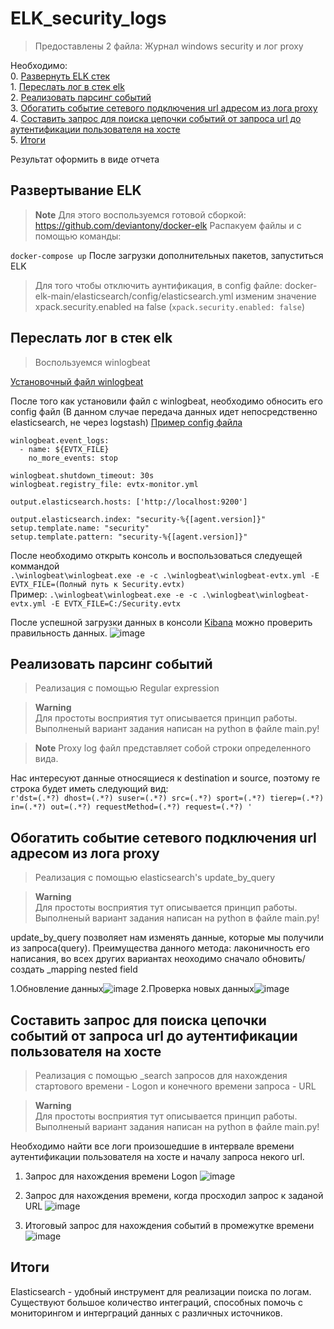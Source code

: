 # ELK_security_logs
>Предоставлены 2 файла:
>Журнал windows security и лог proxy

Необходимо:\
	0. [Развернуть ELK стек](#Развертывание-ELK)\
	1. [Переслать лог в стек elk](#Переслать-лог-в-стек-elk)\
	2. [Реализовать парсинг событий](#Реализовать-парсинг-событий)\
	3. [Обогатить событие сетевого подключения url адресом из лога proxy](#Обогатить-событие-сетевого-подключения-url-адресом-из-лога-proxy)\
	4. [Составить запрос для поиска цепочки событий от запроса url до аутентификации пользователя на хосте](#Составить-запрос-для-поиска-цепочки-событий-от-запроса-url-до-аутентификации-пользователя-на-хосте)\
	5. [Итоги](#Итоги)
	
Результат оформить в виде отчета

## Развертывание ELK
> **Note**
> Для этого воспользуемся готовой сборкой:
> https://github.com/deviantony/docker-elk
Распакуем файлы и  с помощью команды:

```docker-compose up```
После загрузки дополнительных пакетов, запуститься ELK
> Для того чтобы отключить аунтификация, в config файле: docker-elk-main/elasticsearch/config/elasticsearch.yml изменим значение xpack.security.enabled на false (```xpack.security.enabled: false```)


## Переслать лог в стек elk 
> Воспользуемся winlogbeat

[Установочный файл winlogbeat](https://www.elastic.co/downloads/beats/winlogbeat)

После того как установили файл с winlogbeat, необходимо обносить его config файл (В данном случае передача данных идет непосредственно elasticsearch, не через logstash)
[Пример config файла](https://www.elastic.co/guide/en/beats/winlogbeat/current/reading-from-evtx.html)

```
winlogbeat.event_logs:
  - name: ${EVTX_FILE} 
    no_more_events: stop 

winlogbeat.shutdown_timeout: 30s 
winlogbeat.registry_file: evtx-monitor.yml 

output.elasticsearch.hosts: ['http://localhost:9200']

output.elasticsearch.index: "security-%{[agent.version]}"
setup.template.name: "security"
setup.template.pattern: "security-%{[agent.version]}"
```

После необходимо открыть консоль и воспользоваться следуещей коммандой\
```.\winlogbeat\winlogbeat.exe -e -c .\winlogbeat\winlogbeat-evtx.yml -E EVTX_FILE=(Полный путь к Security.evtx)```\
Пример: ```.\winlogbeat\winlogbeat.exe -e -c .\winlogbeat\winlogbeat-evtx.yml -E EVTX_FILE=C:/Security.evtx```

После успешной загрузки данных в консоли [Kibana](http://localhost:5601/app/dev_tools#/console) можно проверить правильность данных.
![image](https://user-images.githubusercontent.com/47724762/185793795-c278e2e6-e6c0-44d3-b7f6-776a0c617463.png)

## Реализовать парсинг событий
> Реализация с помощью Regular expression

> **Warning**  
> Для простоты восприятия тут описывается принцип работы. Выполненый вариант задания написан на python в файле main.py!

> **Note**
> Proxy log файл представляет собой строки определенного вида.

Нас интересуют данные относящиеся к destination и source, поэтому re строка будет иметь следующий вид:\
```r'dst=(.*?) dhost=(.*?) suser=(.*?) src=(.*?) sport=(.*?) tierep=(.*?) in=(.*?) out=(.*?) requestMethod=(.*?) request=(.*?) '```

## Обогатить событие сетевого подключения url адресом из лога proxy 
> Реализация с помощью elasticsearch's update_by_query

> **Warning**  
> Для простоты восприятия тут описывается принцип работы. Выполненый вариант задания написан на python в файле main.py!

update_by_query позволяет нам изменять данные, которые мы получили из запроса(query). Преимущества данного метода: лаконичность его написания, во всех других вариантах неоходимо сначало обновить/создать \_mapping nested field 

1.Обновление данных![image](https://user-images.githubusercontent.com/47724762/185794271-b7cb40d3-c766-42ca-b4d3-bed3aa85ce52.png)
2.Проверка новых данных![image](https://user-images.githubusercontent.com/47724762/185794286-8a30f87a-d237-4482-a747-a493a414d82a.png)

## Составить запрос для поиска цепочки событий от запроса url до аутентификации пользователя на хосте 
> Реализация с помощью \_search запросов для нахождения стартового времени - Logon и конечного времени запроса - URL

> **Warning**  
> Для простоты восприятия тут описывается принцип работы. Выполненый вариант задания написан на python в файле main.py!

Необходимо найти все логи произошедшие в интервале времени аутентификации пользователя на хосте и началу запроса некого url.

1. Запрос для нахождения времени Logon
![image](https://user-images.githubusercontent.com/47724762/185795755-66752bac-be99-460f-9db3-6e476e40c819.png)

2. Запрос для нахождения времени, когда просходил запрос к заданой URL
![image](https://user-images.githubusercontent.com/47724762/185794751-9a5a1714-d143-4b70-bde0-a2fc5932b86d.png)

3. Итоговый запрос для нахождения событий в промежутке времени
![image](https://user-images.githubusercontent.com/47724762/185794896-74756323-ba8f-4b7b-9f90-d0e75e24d09a.png)

 ## Итоги
 Elasticsearch - удобный инструмент для реализации поиска по логам. Существуют большое количество интеграций, способных помочь с мониторингом и интерграций данных с различных источников.
